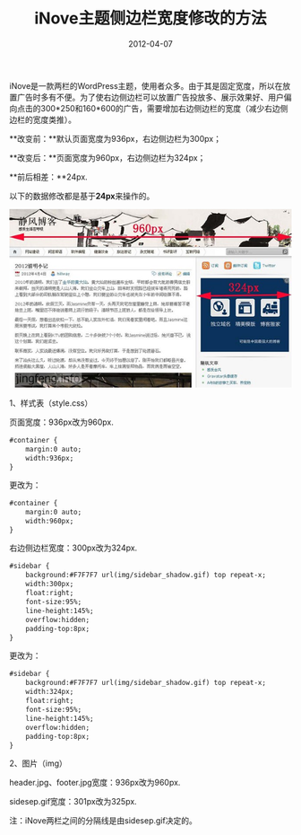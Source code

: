 ﻿---
title: "iNove主题侧边栏宽度修改的方法"
date: 2012-04-07
categories: 
  - "website"
tags: 
  - "inove"
  - "wordpress"
---

iNove是一款两栏的WordPress主题，使用者众多。由于其是固定宽度，所以在放置广告时多有不便。为了使右边侧边栏可以放置广告投放多、展示效果好、用户偏向点击的300\*250和160\*600的广告，需要增加右边侧边栏的宽度（减少右边侧边栏的宽度类推）。

**改变前：**默认页面宽度为936px，右边侧边栏为300px；

**改变后：**页面宽度为960px，右边侧边栏为324px；

**前后相差：**24px.

以下的数据修改都是基于**24px**来操作的。

![iNove](/images/6906873620_a6f4dc4a70_z.jpg)

1、样式表（style.css）

页面宽度：936px改为960px.

```
#container {
    margin:0 auto;
    width:936px;
}
```

更改为：

```
#container {
    margin:0 auto;
    width:960px;
}
```

右边侧边栏宽度：300px改为324px.

```
#sidebar {
    background:#F7F7F7 url(img/sidebar_shadow.gif) top repeat-x;
    width:300px;
    float:right;
    font-size:95%;
    line-height:145%;
    overflow:hidden;
    padding-top:8px;
}
```

更改为：

```
#sidebar {
    background:#F7F7F7 url(img/sidebar_shadow.gif) top repeat-x;
    width:324px;
    float:right;
    font-size:95%;
    line-height:145%;
    overflow:hidden;
    padding-top:8px;
}
```

2、图片（img）

header.jpg、footer.jpg宽度：936px改为960px.

sidesep.gif宽度：301px改为325px.

注：iNove两栏之间的分隔线是由sidesep.gif决定的。
